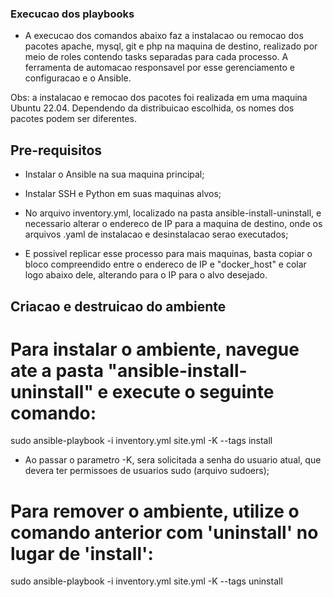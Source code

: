 ### Execucao dos playbooks ###

- A execucao dos comandos abaixo faz a instalacao ou remocao dos pacotes apache, mysql, git e php na maquina de destino, realizado por meio de roles contendo tasks separadas para cada processo. A ferramenta de automacao responsavel por esse gerenciamento e configuracao e o Ansible.

Obs: a instalacao e remocao dos pacotes foi realizada em uma maquina Ubuntu 22.04. Dependendo da distribuicao escolhida, os nomes dos pacotes podem ser diferentes.

## Pre-requisitos ##

- Instalar o Ansible na sua maquina principal;

- Instalar SSH e Python em suas maquinas alvos;

- No arquivo inventory.yml, localizado na pasta ansible-install-uninstall, e necessario alterar o endereco de IP para a maquina de destino, onde os arquivos .yaml de instalacao e desinstalacao serao executados;

- E possivel replicar esse processo para mais maquinas, basta copiar o bloco compreendido entre o endereco de IP e "docker_host" e colar logo abaixo dele, alterando para o IP para o alvo desejado.

## Criacao e destruicao do ambiente  ##

# Para instalar o ambiente, navegue ate a pasta "ansible-install-uninstall" e execute o seguinte comando:

sudo ansible-playbook -i inventory.yml site.yml -K --tags install

- Ao passar o parametro -K, sera solicitada a senha do usuario atual, que devera ter permissoes de usuarios sudo (arquivo sudoers);

# Para remover o ambiente, utilize o comando anterior com 'uninstall' no lugar de 'install':

sudo ansible-playbook -i inventory.yml site.yml -K --tags uninstall

